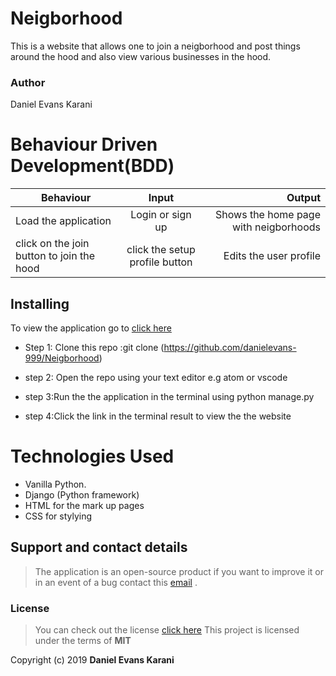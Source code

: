 

 # Neigborhood
This is a website that allows one to join a neigborhood and post things around the hood and also view various businesses in the hood.
### Author

 Daniel Evans Karani

 # Behaviour Driven Development(BDD)

 | Behaviour                  | Input                  | Output                                             |
| ------------------------    |:----------------------:| --------------------------------------------------:|
| Load the application        | Login or sign up       | Shows the home page with neigborhoods                |
|click on the join button  to join the hood   |click the setup profile button    | Edits the user profile|

## Installing 

To view the application go to [click here](https://dantehood.herokuapp.com/)


- Step 1: Clone this repo :git clone (https://github.com/danielevans-999/Neigborhood)

- step 2: Open the repo using your text editor e.g atom or vscode

- step 3:Run the the application in  the terminal using python manage.py

- step 4:Click the link in the terminal result to view the the website

# Technologies Used

- Vanilla Python.
- Django (Python framework)
- HTML for the mark up pages
- CSS for stylying

## Support and contact details
>The application is an open-source product if you  want to improve it or in an event of a bug  contact this
> [email](danielevans.karani@gmail.com) .
### License
>You can check out the license [click here](https://choosealicense.com/licenses/mit/)
This project is licensed under the terms of **MIT**

Copyright (c) 2019 **Daniel Evans Karani**